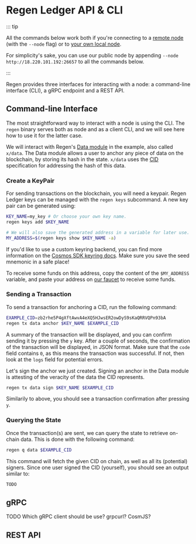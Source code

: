 # Regen Ledger API & CLI

::: tip

All the commands below work both if you're connecting to a [remote node](./getting-started#connecting-to-an-existing-network) (with the `--node` flag) or to [your own local node](./getting-started#running-a-localnet).

For simplicity's sake, you can use our public node by appending `--node http://18.220.101.192:26657` to all the commands below.

:::

Regen provides three interfaces for interacting with a node: a command-line interface (CLI), a gRPC endpoint and a REST API.

## Command-line Interface

The most straightforward way to interact with a node is using the CLI. The `regen` binary serves both as node and as a client CLI, and we will see here how to use it for the latter case.

We will interact with Regen's [Data module](./modules/data/) in the example, also called `x/data`. The Data module allows a user to anchor any piece of data on the blockchain, by storing its hash in the state. `x/data` uses the [CID](https://github.com/multiformats/cid) specification for addressing the hash of this data.

### Create a KeyPair

For sending transactions on the blockchain, you will need a keypair. Regen Ledger keys can be managed with the `regen keys` subcommand. A new key pair can be generated using:

```sh
KEY_NAME=my_key # Or choose your own key name.
regen keys add $KEY_NAME

# We will also save the generated address in a variable for later use.
MY_ADDRESS=$(regen keys show $KEY_NAME -a)
```

If you'd like to use a custom keyring backend, you can find more information on the [Cosmos SDK keyring docs](https://docs.cosmos.network/master/run-node/keyring.html). Make sure you save the seed mnemonic in a safe place!

To receive some funds on this address, copy the content of the `$MY_ADDRESS` variable, and paste your address on [our faucet](https://faucet.devnet.regen.vitwit.com) to receive some funds.

### Sending a Transaction

To send a transaction for anchoring a CID, run the following command:

```sh
EXAMPLE_CID=zb2rhe5P4gXftAwvA4eXQ5HJwsER2owDyS9sKaQRRVQPn93bA
regen tx data anchor $KEY_NAME $EXAMPLE_CID
```

A summary of the transaction will be displayed, and you can confirm sending it by pressing the `y` key. After a couple of seconds, the confirmation of the transaction will be displayed, in JSON format. Make sure that the `code` field contains `0`, as this means the transaction was successful. If not, then look at the `logs` field for potential errors.

Let's sign the anchor we just created. Signing an anchor in the Data module is attesting of the veracity of the data the CID represents.

```sh
regen tx data sign $KEY_NAME $EXAMPLE_CID
```

Similarily to above, you should see a transaction confirmation after pressing `y`.

### Querying the State

Once the transaction(s) are sent, we can query the state to retrieve on-chain data. This is done with the following command:

```sh
regen q data $EXAMPLE_CID
```

This command will fetch the given CID on chain, as well as all its (potential) signers. Since one user signed the CID (yourself), you should see an output similar to:

```sh
TODO
```

## gRPC

TODO Which gRPC client should be use? grpcurl? CosmJS?

## REST API
